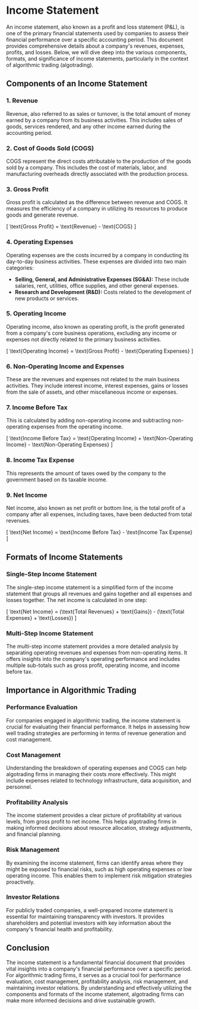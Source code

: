# Income Statement

An income statement, also known as a profit and loss statement (P&L), is one of the primary financial statements used by companies to assess their financial performance over a specific accounting period. This document provides comprehensive details about a company's revenues, expenses, profits, and losses. Below, we will dive deep into the various components, formats, and significance of income statements, particularly in the context of algorithmic trading (algotrading).

## Components of an Income Statement

### 1. Revenue
Revenue, also referred to as sales or turnover, is the total amount of money earned by a company from its business activities. This includes sales of goods, services rendered, and any other income earned during the accounting period.

### 2. Cost of Goods Sold (COGS)
COGS represent the direct costs attributable to the production of the goods sold by a company. This includes the cost of materials, labor, and manufacturing overheads directly associated with the production process.

### 3. Gross Profit
Gross profit is calculated as the difference between revenue and COGS. It measures the efficiency of a company in utilizing its resources to produce goods and generate revenue.

\[ \text{Gross Profit} = \text{Revenue} - \text{COGS} \]

### 4. Operating Expenses
Operating expenses are the costs incurred by a company in conducting its day-to-day business activities. These expenses are divided into two main categories:
- **Selling, General, and Administrative Expenses (SG&A):** These include salaries, rent, utilities, office supplies, and other general expenses.
- **Research and Development (R&D):** Costs related to the development of new products or services.

### 5. Operating Income
Operating income, also known as operating profit, is the profit generated from a company's core business operations, excluding any income or expenses not directly related to the primary business activities.

\[ \text{Operating Income} = \text{Gross Profit} - \text{Operating Expenses} \]

### 6. Non-Operating Income and Expenses
These are the revenues and expenses not related to the main business activities. They include interest income, interest expenses, gains or losses from the sale of assets, and other miscellaneous income or expenses.

### 7. Income Before Tax
This is calculated by adding non-operating income and subtracting non-operating expenses from the operating income.

\[ \text{Income Before Tax} = \text{Operating Income} + \text{Non-Operating Income} - \text{Non-Operating Expenses} \]

### 8. Income Tax Expense
This represents the amount of taxes owed by the company to the government based on its taxable income.

### 9. Net Income
Net income, also known as net profit or bottom line, is the total profit of a company after all expenses, including taxes, have been deducted from total revenues.

\[ \text{Net Income} = \text{Income Before Tax} - \text{Income Tax Expense} \]

## Formats of Income Statements

### Single-Step Income Statement
The single-step income statement is a simplified form of the income statement that groups all revenues and gains together and all expenses and losses together. The net income is calculated in one step:

\[ \text{Net Income} = (\text{Total Revenues} + \text{Gains}) - (\text{Total Expenses} + \text{Losses}) \]

### Multi-Step Income Statement
The multi-step income statement provides a more detailed analysis by separating operating revenues and expenses from non-operating items. It offers insights into the company's operating performance and includes multiple sub-totals such as gross profit, operating income, and income before tax.

## Importance in Algorithmic Trading

### Performance Evaluation
For companies engaged in algorithmic trading, the income statement is crucial for evaluating their financial performance. It helps in assessing how well trading strategies are performing in terms of revenue generation and cost management.

### Cost Management
Understanding the breakdown of operating expenses and COGS can help algotrading firms in managing their costs more effectively. This might include expenses related to technology infrastructure, data acquisition, and personnel.

### Profitability Analysis
The income statement provides a clear picture of profitability at various levels, from gross profit to net income. This helps algotrading firms in making informed decisions about resource allocation, strategy adjustments, and financial planning.

### Risk Management
By examining the income statement, firms can identify areas where they might be exposed to financial risks, such as high operating expenses or low operating income. This enables them to implement risk mitigation strategies proactively.

### Investor Relations
For publicly traded companies, a well-prepared income statement is essential for maintaining transparency with investors. It provides shareholders and potential investors with key information about the company's financial health and profitability.

## Conclusion

The income statement is a fundamental financial document that provides vital insights into a company's financial performance over a specific period. For algorithmic trading firms, it serves as a crucial tool for performance evaluation, cost management, profitability analysis, risk management, and maintaining investor relations. By understanding and effectively utilizing the components and formats of the income statement, algotrading firms can make more informed decisions and drive sustainable growth.